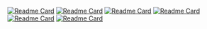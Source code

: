 [![Readme Card](https://github-readme-stats.vercel.app/api/pin/?username=rdanutalexandru1993&repo=smallIndividualScripts)](https://github.com/rdanutalexandru1993/smallIndividualScripts)
[![Readme Card](https://github-readme-stats.vercel.app/api/pin/?username=rdanutalexandru1993&repo=linuxProfileConfig)](https://github.com/rdanutalexandru1993/linuxProfileConfig)
[![Readme Card](https://github-readme-stats.vercel.app/api/pin/?username=rdanutalexandru1993&repo=cppSmallProjects)](https://github.com/rdanutalexandru1993/cppSmallProjects)
[![Readme Card](https://github-readme-stats.vercel.app/api/pin/?username=rdanutalexandru1993&repo=sort_photo)](https://github.com/rdanutalexandru1993/sort_photo)
[![Readme Card](https://github-readme-stats.vercel.app/api/pin/?username=rdanutalexandru1993&repo=syncHDD)](https://github.com/rdanutalexandru1993/syncHDD)
[![Readme Card](https://github-readme-stats.vercel.app/api/pin/?username=rdanutalexandru1993&repo=WSPanalysis)](https://github.com/rdanutalexandru1993/WSPanalysis)

<!--
Some extra pins and tools 
https://github.com/anuraghazra/github-readme-stats#github-extra-pins

**rdanutalexandru1993/rdanutalexandru1993** is a ✨ _special_ ✨ repository because its `README.md` (this file) appears on your GitHub profile.

Here are some ideas to get you started:

- 🔭 I’m currently working on ...
- 🌱 I’m currently learning ...
- 👯 I’m looking to collaborate on ...
- 🤔 I’m looking for help with ...
- 💬 Ask me about ...
- 📫 How to reach me: ...
- 😄 Pronouns: ...
- ⚡ Fun fact: ...
-->
